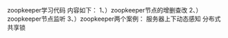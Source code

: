zoopkeeper学习代码
内容如下：
	1、）zoopkeeper节点的增删查改
	2、）zoopkeeper节点监听
	3、）zoopkeeper两个案例：
		服务器上下动态感知
		分布式共享锁
